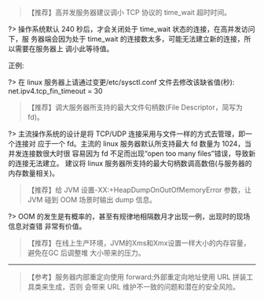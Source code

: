 >【推荐】高并发服务器建议调小 TCP 协议的 time_wait 超时时间。

?> 操作系统默认 240 秒后，才会关闭处于 time_wait 状态的连接，在高并发访问下，服 务器端会因为处于 time_wait 的连接数太多，可能无法建立新的连接，所以需要在服务器上 调小此等待值。

正例:

?> 在 linux 服务器上请通过变更/etc/sysctl.conf 文件去修改该缺省值(秒):  
net.ipv4.tcp_fin_timeout = 30

>【推荐】调大服务器所支持的最大文件句柄数(File Descriptor，简写为fd)。

?> 主流操作系统的设计是将 TCP/UDP 连接采用与文件一样的方式去管理，即一个连接对 应于一个 fd。主流的 linux 服务器默认所支持最大 fd 数量为 1024，当并发连接数很大时很 容易因为 fd 不足而出现“open too many files”错误，导致新的连接无法建立。 建议将 linux 服务器所支持的最大句柄数调高数倍(与服务器的内存数量相关)。

>【推荐】给 JVM 设置-XX:+HeapDumpOnOutOfMemoryError 参数，让 JVM 碰到 OOM 场景时输出 dump 信息。

?> OOM 的发生是有概率的，甚至有规律地相隔数月才出现一例，出现时的现场信息对查错 非常有价值。

>【推荐】在线上生产环境，JVM的Xms和Xmx设置一样大小的内存容量，避免在GC 后调整堆 大小带来的压力。

---

>【参考】服务器内部重定向使用 forward;外部重定向地址使用 URL 拼装工具类来生成，否则 会带来 URL 维护不一致的问题和潜在的安全风险。